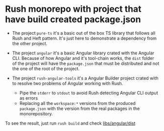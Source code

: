 # Rush monorepo with project that have build created package.json

- The project `pure-ts` it's a basic out of the box TS library that
follows all Rush and Heft pattern. It's just here to demonstrate a
dependency from the other project.

- The project `angular` it's a basic Angular library crated with the
Angular CLI. Because of how Angular and it's tool-chain works,
the `dist` folder of the project will have the `package.json` that
must be distributed and not the one of the root of the project.

- The project `rush-angular-tools` it's a Angular Builder project crated with
to resolve two problems of Angular working with Rush.
  - Pipe the `stderr` to `stdout` to avoid Rush detecting Angular CLI output as errors
  - Replacing all the `workspace:*` versions from the produced `package.json` with the
  version from the real packages in the monorepository.

To see the result, just run `rush build` and check [libs/angular/dist](libs/angular/dist)